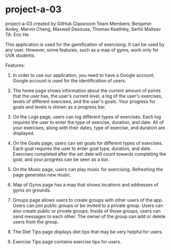 # project-a-03
project-a-03 created by GitHub Classroom
Team Members: Benjamin Ainley, Marvin Cheng, Maxwell Desousa, Thomas Keathley, Serhii Maltsev
TA: Eric He

This application is used for the gamification of exercising. It can 
be used by any user. However, some features, such as a map of gyms, work 
only for UVA students.

Features:
1. In order to use our application, you need to have a Google account.
Google account is used for the identification of users.

2. The home page shows information about the current amount of points that 
the user has, the user's current level, a log of the user's exercises, levels of different exercises,
and the user's goals. Your progress for goals and levels is shown as a progress bar.

3. On the Logs page, users can log different types of exercises. Each log 
requires the user to enter the type of exercise, duration, and date. All of your exercises,
along with their dates, type of exercise, and duration are displayed. 

4. On the Goals page, users can set goals for different types of exercises. 
Each goal requires the user to enter goal type, duration, and date. Exercises 
completed after the set date will count towards completing the goal, and your progress 
can be seen as a bar. 

5. On the Music page, users can play music for exercising. Refreshing the 
page generates new music.

6. Map of Gyms page has a map that shows locations and addresses of gyms
on grounds.

7. Groups page allows users to create groups with other users of the app. 
Users can join public groups or be invited to a private group. Users can 
also create public or private groups. Inside of those groups, users can 
send messages to each other. The owner of the group can add or delete 
users from the group.

8. The Diet Tips page displays diet tips that may be very helpful for users.

9. Exercise Tips page contains exercise tips for users.
